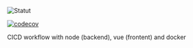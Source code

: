 ![Statut](https://github.com/st2f/node-vue-cicd-docker/actions/workflows/main.yaml/badge.svg)

[![codecov](https://codecov.io/gh/st2f/node-vue-cicd-docker/graph/badge.svg?token=ZHNSI2NRXF)](https://codecov.io/gh/st2f/node-vue-cicd-docker)

CICD workflow with node (backend), vue (frontent) and docker

